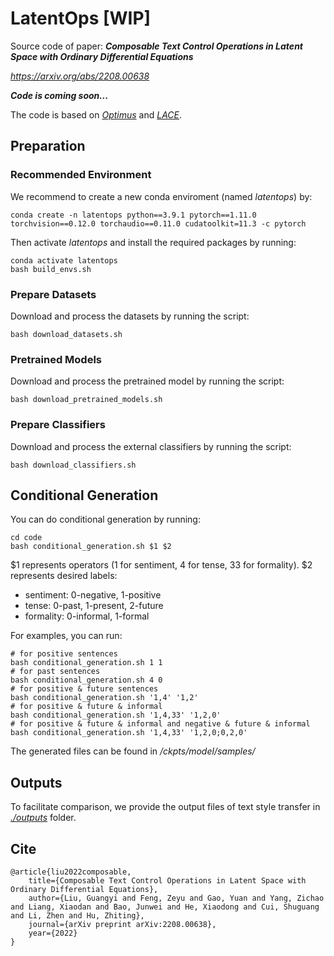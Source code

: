 # LatentOps [WIP]
Source code of paper: ***Composable Text Control Operations in Latent Space with Ordinary Differential Equations***

*https://arxiv.org/abs/2208.00638*


***Code is coming soon...***

The code is based on [*Optimus*](https://github.com/ChunyuanLI/Optimus) and [*LACE*](https://github.com/NVlabs/LACE).
## Preparation
### Recommended Environment
We recommend to create a new conda enviroment (named *latentops*) by:
```shell
conda create -n latentops python==3.9.1 pytorch==1.11.0 torchvision==0.12.0 torchaudio==0.11.0 cudatoolkit=11.3 -c pytorch
```
Then activate *latentops* and install the required packages by running:
```shell
conda activate latentops
bash build_envs.sh
```

### Prepare Datasets
Download and process the datasets by running the script:
```shell
bash download_datasets.sh
```

### Pretrained Models
Download and process the pretrained model by running the script:
```shell
bash download_pretrained_models.sh
```
    
### Prepare Classifiers
Download and process the external classifiers by running the script:
 ```shell
 bash download_classifiers.sh
 ```
## Conditional Generation
You can do conditional generation by running:
```shell
cd code
bash conditional_generation.sh $1 $2
```
$1 represents operators (1 for sentiment, 4 for tense, 33 for formality).
$2 represents desired labels:
- sentiment: 0-negative, 1-positive
- tense: 0-past, 1-present, 2-future
- formality: 0-informal, 1-formal

For examples, you can run:
```shell
# for positive sentences
bash conditional_generation.sh 1 1
# for past sentences
bash conditional_generation.sh 4 0
# for positive & future sentences
bash conditional_generation.sh '1,4' '1,2'
# for positive & future & informal
bash conditional_generation.sh '1,4,33' '1,2,0'
# for positive & future & informal and negative & future & informal
bash conditional_generation.sh '1,4,33' '1,2,0;0,2,0'
```
The generated files can be found in */ckpts/model/samples/*
## Outputs
To facilitate comparison, we provide the output files of text style transfer in [*./outputs*](/outputs) folder.



## Cite
```
@article{liu2022composable,
    title={Composable Text Control Operations in Latent Space with Ordinary Differential Equations},
    author={Liu, Guangyi and Feng, Zeyu and Gao, Yuan and Yang, Zichao and Liang, Xiaodan and Bao, Junwei and He, Xiaodong and Cui, Shuguang and Li, Zhen and Hu, Zhiting},
    journal={arXiv preprint arXiv:2208.00638},
    year={2022}
}
```

